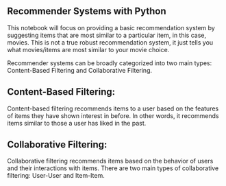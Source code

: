 ## Recommender Systems with Python

This notebook will focus on providing a basic recommendation system by suggesting items that are most similar to a particular item, in this case, movies. This is not a true robust recommendation system, it just tells you what movies/items are most similar to your movie choice.

Recommender systems can be broadly categorized into two main types: Content-Based Filtering and Collaborative Filtering.

## Content-Based Filtering:
Content-based filtering recommends items to a user based on the features of items they have shown interest in before. In other words, it recommends items similar to those a user has liked in the past.

## Collaborative Filtering:
Collaborative filtering recommends items based on the behavior of users and their interactions with items. There are two main types of collaborative filtering: User-User and Item-Item.